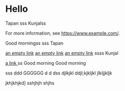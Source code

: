 # Hello
Tapan
sss
Kunjalss

For more information, see https://www.example.com/.

Good morningss 
sss
Tapan

[an empty link]() [an empty link]() [an empty link]()
ssss
Kunjal

[ a link ](https://www.example.com/)
ss
Good morning  Good morning 

sss
ddd
GGGGGG
d
d
dss
djlkjkl
ddjl;kjkljkl 
jlkljjkljk

jkhjkhjkd]
sshjhjh
shjhs
